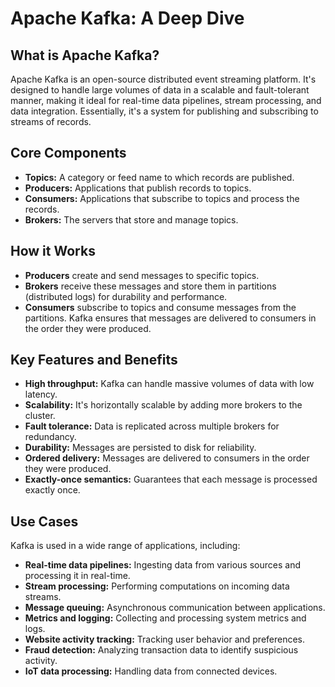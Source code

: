 # Apache Kafka: A Deep Dive
## What is Apache Kafka?
Apache Kafka is an open-source distributed event streaming platform. It's designed to handle large volumes of data in a scalable and fault-tolerant manner, making it ideal for real-time data pipelines, stream processing, and data integration. Essentially, it's a system for publishing and subscribing to streams of records.

## Core Components
- **Topics:** A category or feed name to which records are published.
- **Producers:** Applications that publish records to topics.
- **Consumers:** Applications that subscribe to topics and process the records.
- **Brokers:** The servers that store and manage topics.

## How it Works
- **Producers** create and send messages to specific topics.
- **Brokers** receive these messages and store them in partitions (distributed logs) for durability and performance.
- **Consumers** subscribe to topics and consume messages from the partitions. Kafka ensures that messages are delivered to consumers in the order they were produced.

## Key Features and Benefits
- **High throughput:** Kafka can handle massive volumes of data with low latency.
- **Scalability:** It's horizontally scalable by adding more brokers to the cluster.
- **Fault tolerance:** Data is replicated across multiple brokers for redundancy.
- **Durability:** Messages are persisted to disk for reliability.
- **Ordered delivery:** Messages are delivered to consumers in the order they were produced.
- **Exactly-once semantics:** Guarantees that each message is processed exactly once.

## Use Cases

Kafka is used in a wide range of applications, including:

- **Real-time data pipelines:** Ingesting data from various sources and processing it in real-time.
- **Stream processing:** Performing computations on incoming data streams.
- **Message queuing:** Asynchronous communication between applications.
- **Metrics and logging:** Collecting and processing system metrics and logs.
- **Website activity tracking:** Tracking user behavior and preferences.
- **Fraud detection:** Analyzing transaction data to identify suspicious activity.
- **IoT data processing:** Handling data from connected devices.